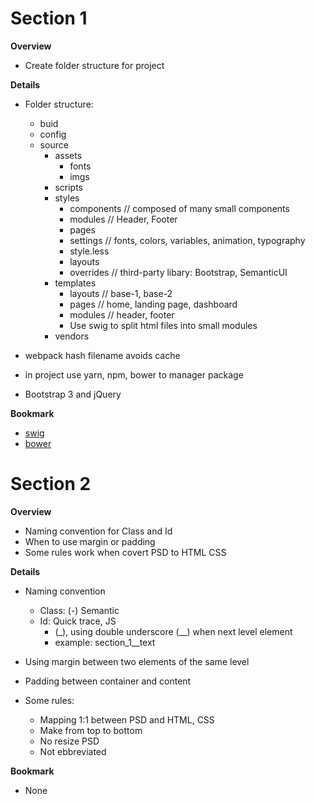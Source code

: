 <h1>Section 1</h1>

**Overview**
- Create folder structure for project

**Details**
- Folder structure:
    - buid
    - config
    - source
        - assets
            - fonts
            - imgs
        - scripts
        - styles
            - components // composed of many small components
            - modules // Header, Footer
            - pages
            - settings // fonts, colors, variables, animation, typography
            - style.less
            - layouts
            - overrides // third-party libary: Bootstrap, SemanticUI
        - templates
            - layouts // base-1, base-2
            - pages // home, landing page, dashboard
            - modules // header, footer
            - Use swig to split html files into small modules
        - vendors

- webpack hash filename avoids cache
- in project use yarn, npm, bower to manager package
- Bootstrap 3 and jQuery

**Bookmark**

- [swig](https://github.com/paularmstrong/swig)
- [bower](https://bower.io/)

<h1>Section 2</h1>

**Overview**
- Naming convention for Class and Id 
- When to use margin or padding
- Some rules work when covert PSD to HTML CSS

**Details**

- Naming convention
    - Class: (-) Semantic
    - Id: Quick trace, JS
        - (_), using double underscore (__) when next level element
        - example: section_1__text

- Using margin between two elements of the same level
- Padding between container and content
- Some rules:
    - Mapping 1:1 between PSD and HTML, CSS
    - Make from top to bottom
    - No resize PSD
    - Not ebbreviated

**Bookmark**

- None